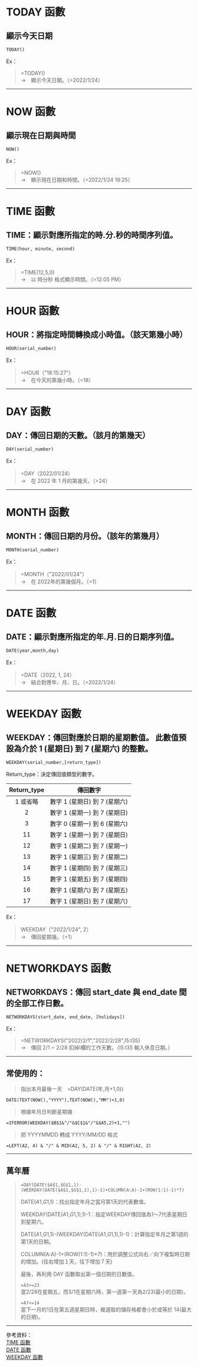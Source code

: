 # TODAY 函數
## 顯示今天日期
    TODAY()
Ex：    
>   =TODAY()  
>   →　顯示今天日期。（=2022/1/24）

---
# NOW 函數
## 顯示現在日期與時間
    NOW()

Ex：    
>   =NOW()  
>   →　顯示現在日期和時間。（=2022/1/24 18:25）

---
# TIME 函數
## TIME：顯示對應所指定的時.分.秒的時間序列值。  
    TIME(hour, minute, second)

Ex：    
>   =TIME(12,5,0)  
>   →　以 時分秒 格式顯示時間。（=12:05 PM）

---
# HOUR 函數
## HOUR：將指定時間轉換成小時值。（該天第幾小時）  
    HOUR(serial_number)
 
Ex：    
>   =HOUR（"18:15:27"）  
>   →　在今天的第幾小時。（=18）


---
# DAY 函數
## DAY：傳回日期的天數。（該月的第幾天）  
    DAY(serial_number)

Ex：    
>   =DAY（2022/01/24）  
>   →　在 2022 年 1 月的第幾天。（=24）

---
# MONTH 函數
## MONTH：傳回日期的月份。（該年的第幾月）  
    MONTH(serial_number)
 
Ex：    
>   =MONTH（"2022/01/24"）  
>   →　在 2022年的第幾個月。（=1）

---
# DATE 函數
## DATE：顯示對應所指定的年.月.日的日期序列值。  
    DATE(year,month,day)

Ex：    
>   =DATE（2022, 1, 24）  
>   →　結合對應年、月、日。（=2022/1/24）

---
# WEEKDAY 函數
## WEEKDAY：傳回對應於日期的星期數值。 此數值預設為介於 1 (星期日) 到 7 (星期六) 的整數。
    WEEKDAY(serial_number,[return_type])

Return_type：決定傳回值類型的數字。

|  Return_type |  傳回數字 |  
|  :-----: | :-----: |  
|   1 或省略  |  數字 1 (星期日) 到 7 (星期六)  |
|   2  |  數字 1 (星期一) 到 7 (星期日)  |
|   3  |  數字 0 (星期一) 到 6 (星期六)  |
|   11  |  數字 1 (星期一) 到 7 (星期日)  |
|   12  |  數字 1 (星期二) 到 7 (星期一)  |
|   13  |  數字 1 (星期三) 到 7 (星期二)  |
|   14  |  數字 1 (星期四) 到 7 (星期三)  |
|   15  |  數字 1 (星期五) 到 7 (星期四)  |
|   16  |  數字 1 (星期六) 到 7 (星期五)  |
|   17  |  數字 1 (星期日) 到 7 (星期六)  |

Ex：    
>   WEEKDAY（"2022/1/24", 2）  
>   →　傳回星期幾。（=1）

---
# NETWORKDAYS 函數
## NETWORKDAYS：傳回 start_date 與 end_date 間的全部工作日數。  
    NETWORKDAYS(start_date, end_date, [holidays])

Ex：    
>   =NETWORKDAYS("2022/2/1","2022/2/28",$I$5:$I$35)  
>   →　傳回 2/1 ~ 2/28 扣掉I欄的工作天數。（I5:I35 輸入休息日期。）


---
## 常使用的：
>   指出本月最後一天　=DAY(DATE(年,月+1,0))  

    DATE(TEXT(NOW(),"YYYY"),TEXT(NOW(),"MM")+1,0)

>   根據年月日判斷星期幾  

    =IFERROR(WEEKDAY($B$1&"/"&$C$1&"/"&$A5,2)+1,"")
    
>   把 YYYYMMDD 轉成 YYYY/MM/DD 格式

    =LEFT(A2, 4) & "/" & MID(A2, 5, 2) & "/" & RIGHT(A2, 2)
---

## 萬年曆
>   ```excel
>   =DAY(DATE($A$1,$G$1,1)-(WEEKDAY(DATE($A$1,$G$1,1),1)-1)+COLUMN(A:A)-1+(ROW(1:1)-1)*7)
>   ```
>   
>   DATE($A$1,$G$1,1)：找出指定年月之當月第1天的代表數值。  
>   
>   WEEKDAY(DATE($A$1,$G$1,1),1)-1：指定WEEKDAY傳回值為1～7代表星期日到星期六。  
>   
>   DATE($A$1,$G$1,1)-(WEEKDAY(DATE($A$1,$G$1,1),1)-1)：計算指定年月之第1週的第1天的日期。  
>   
>   COLUMN(A:A)-1+(ROW(1:1)-1)*7)：用於調整公式向右／向下複製時日期的增加。(往右增加１天，往下增加７天)  
>   
>   最後，再利用 DAY 函數取出第一個日期的日數值。  
>   
>   ```=A3>=23```  
>   當2/28在星期五，而3/1在星期六時，第一週第一天為2/23(最小的日期)。
>   
>   ```=A7<=14```  
>   當下一月的1日在第五週星期日時，被選取的儲存格都會小於或等於 14(最大的日期)。

---
參考資料：  
[TIME 函數](https://support.microsoft.com/zh-tw/office/time-%E5%87%BD%E6%95%B8-9a5aff99-8f7d-4611-845e-747d0b8d5457)  
[DATE 函數](https://support.microsoft.com/zh-tw/office/date-%E5%87%BD%E6%95%B8-e36c0c8c-4104-49da-ab83-82328b832349)  
[WEEKDAY 函數](https://support.microsoft.com/zh-tw/office/weekday-%E5%87%BD%E6%95%B8-60e44483-2ed1-439f-8bd0-e404c190949a) 
 

